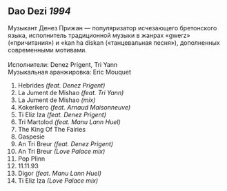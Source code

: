 ## Dao Dezi *1994*

Музыкант Денез Прижан — популяризатор исчезающего бретонского языка, исполнитель традиционной музыки в жанрах «gwerz» («причитания») и «kan ha diskan («танцевальная песня»), дополненных современными мотивами.  
   
Исполнители: Denez Prigent, Tri Yann  
Музыкальная аранжировка: Eric Mouquet

1. Hebrides *(feat. Denez Prigent)*
2. La Jument de Mishao *(feat. Tri Yann)*
3. La Jument de Mishao *(mix)*
4. Kokerikero *(feat. Arnaud Maisonneuve)*
5. Ti Eliz Iza *(feat. Denez Prigent)*
6. Tri Martolod *(feat. Manu Lann Huel)*
7. The King Of The Fairies
8. Gaspesie
9. An Tri Breur *(feat. Denez Prigent)*
10. An Tri Breur *(Love Palace mix)*
11. Pop Plinn
12. 11.11.93
13. Digor *(feat. Manu Lann Huel)*
14. Ti Eliz Iza *(Love Palace mix)*

